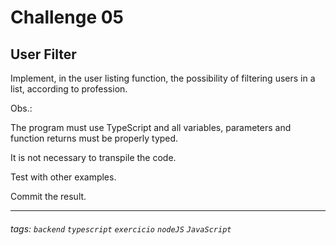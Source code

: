 # Challenge 05

## User Filter

Implement, in the user listing function, the possibility of filtering users in a list, according to profession.

Obs.:

The program must use TypeScript and all variables, parameters and function returns must be properly typed.

It is not necessary to transpile the code.

Test with other examples.

Commit the result.

---

###### tags: `backend` `typescript` `exercicio` `nodeJS` `JavaScript`